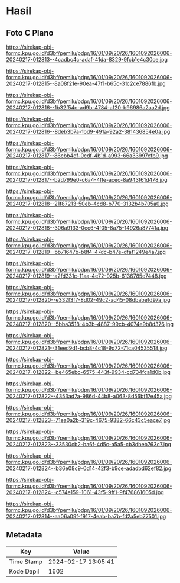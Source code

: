 # Hasil

## Foto C Plano

https://sirekap-obj-formc.kpu.go.id/d3bf/pemilu/pdpr/16/01/09/20/26/1601092026006-20240217-012813--4cadbc4c-adaf-41da-8329-9fcb1e4c30ce.jpg

https://sirekap-obj-formc.kpu.go.id/d3bf/pemilu/pdpr/16/01/09/20/26/1601092026006-20240217-012815--8a08f21e-90ea-47f1-b65c-31c2ce7886fb.jpg

https://sirekap-obj-formc.kpu.go.id/d3bf/pemilu/pdpr/16/01/09/20/26/1601092026006-20240217-012816--1b32f54c-ad9b-4784-af20-b96986a2aa2d.jpg

https://sirekap-obj-formc.kpu.go.id/d3bf/pemilu/pdpr/16/01/09/20/26/1601092026006-20240217-012816--8deb3b7a-1bd9-491a-92a2-381436854e0a.jpg

https://sirekap-obj-formc.kpu.go.id/d3bf/pemilu/pdpr/16/01/09/20/26/1601092026006-20240217-012817--86cbb4df-0cdf-4b1d-a993-66a33997cfb9.jpg

https://sirekap-obj-formc.kpu.go.id/d3bf/pemilu/pdpr/16/01/09/20/26/1601092026006-20240217-012817--b2d799e0-c6a4-4ffe-acec-8a943f61d478.jpg

https://sirekap-obj-formc.kpu.go.id/d3bf/pemilu/pdpr/16/01/09/20/26/1601092026006-20240217-012818--21f87213-50eb-4cd8-b770-3132b4b705a0.jpg

https://sirekap-obj-formc.kpu.go.id/d3bf/pemilu/pdpr/16/01/09/20/26/1601092026006-20240217-012818--306a9133-0ec6-4f05-8a75-14926a87741a.jpg

https://sirekap-obj-formc.kpu.go.id/d3bf/pemilu/pdpr/16/01/09/20/26/1601092026006-20240217-012819--bb71647b-b8f4-47dc-b47e-dfaf1249e4a7.jpg

https://sirekap-obj-formc.kpu.go.id/d3bf/pemilu/pdpr/16/01/09/20/26/1601092026006-20240217-012819--a2fd331c-11aa-4e72-925b-6136785e7448.jpg

https://sirekap-obj-formc.kpu.go.id/d3bf/pemilu/pdpr/16/01/09/20/26/1601092026006-20240217-012820--e332f3f7-8d02-49c2-ad45-08dbabe1d97a.jpg

https://sirekap-obj-formc.kpu.go.id/d3bf/pemilu/pdpr/16/01/09/20/26/1601092026006-20240217-012820--5bba3518-4b3b-4887-99cb-4074e9b8d376.jpg

https://sirekap-obj-formc.kpu.go.id/d3bf/pemilu/pdpr/16/01/09/20/26/1601092026006-20240217-012821--31eed9d1-bcb8-4c18-9d72-71ca04535518.jpg

https://sirekap-obj-formc.kpu.go.id/d3bf/pemilu/pdpr/16/01/09/20/26/1601092026006-20240217-012822--be465ebc-6575-443f-9934-cd734fca1d0b.jpg

https://sirekap-obj-formc.kpu.go.id/d3bf/pemilu/pdpr/16/01/09/20/26/1601092026006-20240217-012822--4353ad7a-986d-44b8-a063-8d56bf17e45a.jpg

https://sirekap-obj-formc.kpu.go.id/d3bf/pemilu/pdpr/16/01/09/20/26/1601092026006-20240217-012823--71ea0a2b-319c-4675-9382-66c43c5eace7.jpg

https://sirekap-obj-formc.kpu.go.id/d3bf/pemilu/pdpr/16/01/09/20/26/1601092026006-20240217-012823--33530cb2-ba6f-4d5c-a5a5-cb3dbeb763c7.jpg

https://sirekap-obj-formc.kpu.go.id/d3bf/pemilu/pdpr/16/01/09/20/26/1601092026006-20240217-012824--b36e08c9-0d14-42f3-b9ce-adadbd62ef82.jpg

https://sirekap-obj-formc.kpu.go.id/d3bf/pemilu/pdpr/16/01/09/20/26/1601092026006-20240217-012824--c574e159-1061-43f5-9ff1-9f476861605d.jpg

https://sirekap-obj-formc.kpu.go.id/d3bf/pemilu/pdpr/16/01/09/20/26/1601092026006-20240217-012814--aa06a09f-f917-4eab-ba7b-fd2a5eb77501.jpg


## Metadata

| Key        | Value               |
| ---------- | ------------------- |
| Time Stamp | 2024-02-17 13:05:41 |
| Kode Dapil | 1602                |



